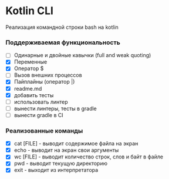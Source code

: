 # Kotlin CLI

Реализация командной строки bash на kotlin

### Поддерживаемая функциональность

- [ ] Одинарные и двойные кавычки (full and weak quoting)
- [x] Переменные
- [x] Оператор $
- [ ] Вызов внешних процессов
- [x] Пайплайны (оператор |)
- [x] readme.md
- [x] добавить тесты
- [ ] использовать линтер
- [ ] вынести линтеры, тесты в gradle
- [ ] вынести gradle в CI

### Реализованные команды

- [x] cat [FILE] - выводит содержимое файла на экран
- [x] echo - выводит на экран свои аргументы
- [x] wc [FILE] - выводит количество строк, слов и байт в файле
- [x] pwd - выводит текущую директорию
- [x] exit - выходит из интерпретатора